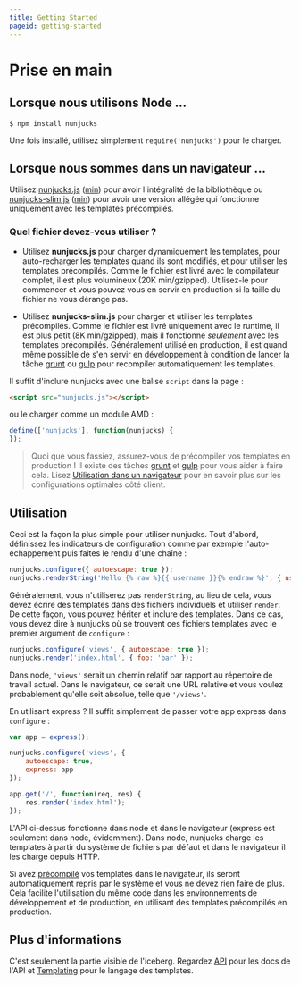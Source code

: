 ```yaml
---
title: Getting Started
pageid: getting-started
---
```


# Prise en main

## Lorsque nous utilisons Node ...

```
$ npm install nunjucks
```

Une fois installé, utilisez simplement `require('nunjucks')` pour le charger.

## Lorsque nous sommes dans un navigateur ...

Utilisez [nunjucks.js](../files/nunjucks.js) ([min](../files/nunjucks.min.js)) pour avoir l'intégralité de la bibliothèque ou
[nunjucks-slim.js](../files/nunjucks-slim.js) ([min](../files/nunjucks-slim.min.js)) pour avoir une version allégée
qui fonctionne uniquement avec les templates précompilés.

### Quel fichier devez-vous utiliser ?

* Utilisez **nunjucks.js** pour charger dynamiquement les templates, pour auto-recharger
  les templates quand ils sont modifiés, et pour utiliser les templates précompilés.
  Comme le fichier est livré avec le compilateur complet, il est plus volumineux (20K min/gzipped).
  Utilisez-le pour commencer et vous pouvez vous en servir en production si la taille du
  fichier ne vous dérange pas.

* Utilisez **nunjucks-slim.js** pour charger et utiliser les templates précompilés. Comme
  le fichier est livré uniquement avec le runtime, il est plus petit (8K min/gzipped), mais il fonctionne
  *seulement* avec les templates précompilés. Généralement utilisé en production, il est quand même possible
  de s'en servir en développement à condition de lancer la tâche [grunt](https://github.com/jlongster/grunt-nunjucks) ou [gulp](https://github.com/sindresorhus/gulp-nunjucks) pour recompiler automatiquement les templates.

Il suffit d'inclure nunjucks avec une balise `script` dans la page :

```html
<script src="nunjucks.js"></script>
```

ou le charger comme un module AMD :

```js
define(['nunjucks'], function(nunjucks) {
});
```

> Quoi que vous fassiez, assurez-vous de précompiler vos templates en
> production ! Il existe des tâches [grunt](https://github.com/jlongster/grunt-nunjucks)
> et [gulp](https://github.com/sindresorhus/gulp-nunjucks) pour vous aider à
> faire cela. Lisez [Utilisation dans un navigateur](api.html#utilisation-dans-un-navigateur)
> pour en savoir plus sur les configurations optimales côté client.

## Utilisation

Ceci est la façon la plus simple pour utiliser nunjucks. Tout d'abord, définissez les indicateurs
de configuration comme par exemple l'auto-échappement puis faites le rendu d'une chaîne :

```js
nunjucks.configure({ autoescape: true });
nunjucks.renderString('Hello {% raw %}{{ username }}{% endraw %}', { username: 'James' });
```

Généralement, vous n'utiliserez pas `renderString`, au lieu de cela, vous devez écrire
des templates dans des fichiers individuels et utiliser `render`. De cette façon, vous pouvez
hériter et inclure des templates. Dans ce cas, vous devez dire à nunjucks
où se trouvent ces fichiers templates avec le premier argument de `configure` :

```js
nunjucks.configure('views', { autoescape: true });
nunjucks.render('index.html', { foo: 'bar' });
```

Dans node, `'views'` serait un chemin relatif par rapport au répertoire de travail
actuel. Dans le navigateur, ce serait une URL relative et vous
voulez probablement qu'elle soit absolue, telle que `'/views'`.

En utilisant express ? Il suffit simplement de passer votre app express dans `configure` :

```js
var app = express();

nunjucks.configure('views', {
    autoescape: true,
    express: app
});

app.get('/', function(req, res) {
    res.render('index.html');
});
```

L'API ci-dessus fonctionne dans node et dans le navigateur (express est seulement
dans node, évidemment). Dans node, nunjucks charge les templates à partir du
système de fichiers par défaut et dans le navigateur il les charge depuis HTTP.

Si avez [précompilé](api.html#prcompilation) vos templates dans le navigateur, ils
seront automatiquement repris par le système et vous ne devez rien faire de
plus. Cela facilite l'utilisation du même code dans les environnements de
développement et de production, en utilisant des templates précompilés en
production.

## Plus d'informations

C'est seulement la partie visible de l'iceberg. Regardez [API](api.html) pour les docs de l'API
et [Templating](templating.html) pour le langage des templates.

